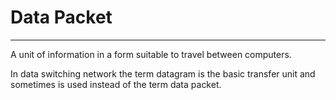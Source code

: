 # Data Packet
---
A unit of information in a form suitable to travel between computers.

In data switching network the term datagram is the basic transfer unit and sometimes is used instead of the term data packet.

